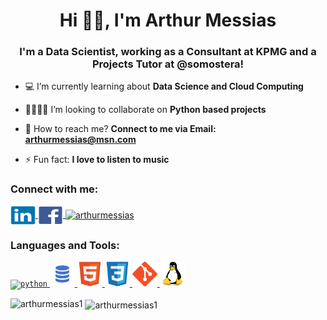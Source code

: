<h1 align="center">Hi 👋🏻, I'm Arthur Messias</h1>
<h3 align="center">I'm a Data Scientist, working as a Consultant at KPMG and a Projects Tutor at @somostera!</h3>

- 💻 I’m currently learning about **Data Science and Cloud Computing**

- 🤜🏻🤛🏻 I’m looking to collaborate on **Python based projects**

- 📧 How to reach me? **Connect to me via Email: arthurmessias@msn.com**

- ⚡ Fun fact: **I love to listen to music**

<p align="left">
<h3 align="left">Connect with me:</h3>
<a href="https://linkedin.com/in/arthurmessias" target="blank"><img align="center" src="https://raw.githubusercontent.com/devicons/devicon/master/icons/linkedin/linkedin-original.svg" alt="arthurmessias" height="30" width="40" /> </a>
<a href="https://fb.com/arthurmessias" target="blank"><img align="center" src="https://raw.githubusercontent.com/devicons/devicon/master/icons/facebook/facebook-original.svg" alt="arthurmessias" height="30" width="40" /> </a>
<a href="https://instagram.com/arthurmessias" target="blank"><img align="center" src="https://cdn-icons-png.flaticon.com/512/1409/1409946.png" alt="arthurmessias" height="30" width="30" /> </a>
</p>

<h3 align="left">Languages and Tools:</h3>
<p align="left">  
    <a href="https://docs.python.org/3/" target="_blank"> 
        <code><img src="https://cdn-icons-png.flaticon.com/512/5968/5968350.png" alt="python" width="40" height="40"/></code>  
    </a>
    <a href="https://www.w3schools.com/sql/" target="_blank"> 
        <code><img src="https://raw.githubusercontent.com/github/explore/80688e429a7d4ef2fca1e82350fe8e3517d3494d/topics/sql/sql.png" alt="sql" width="40" height="40"/></code>  
    </a> 
    <a href="https://www.w3.org/html/" target="_blank"> 
        <code><img src="https://raw.githubusercontent.com/devicons/devicon/master/icons/html5/html5-original.svg" alt="html5" width="40" height="40"/></code> 
    </a>  
    <a href="https://www.w3schools.com/css/" target="_blank"> 
        <code><img src="https://raw.githubusercontent.com/devicons/devicon/master/icons/css3/css3-original.svg" alt="css3" width="40" height="40"/></code>  
    </a> 
    <a href="https://git-scm.com/" target="_blank"> 
        <code><img src="https://raw.githubusercontent.com/devicons/devicon/master/icons/git/git-original.svg" alt="git" width="40" height="40"/></code>  
    </a> 
    <a href="https://www.linux.org/" target="_blank"> 
        <code><img src="https://raw.githubusercontent.com/devicons/devicon/master/icons/linux/linux-original.svg" alt="linux" width="40" height="40"/></code>  
    </a> 
</p>

<p><img align="left" src="https://github-readme-stats.vercel.app/api/top-langs/?username=arthurmessias1&layout=compact&theme=midnight-purple" alt="arthurmessias1" /></p>
<p>&nbsp;<img align="center" src="https://github-readme-stats.vercel.app/api?username=arthurmessias1&show_icons=true&theme=midnight-purple" alt="arthurmessias1" /></p>


<!--
**arthurmessias1/arthurmessias1** is a ✨ _special_ ✨ repository because its `README.md` (this file) appears on your GitHub profile.

Here are some ideas to get you started:

- 🔭 I’m currently working on ...
- 🌱 I’m currently learning ...
- 👯 I’m looking to collaborate on ...
- 🤔 I’m looking for help with ...
- 💬 Ask me about ...
- 📫 How to reach me: ...
- 😄 Pronouns: ...
- ⚡ Fun fact: ...
-->
